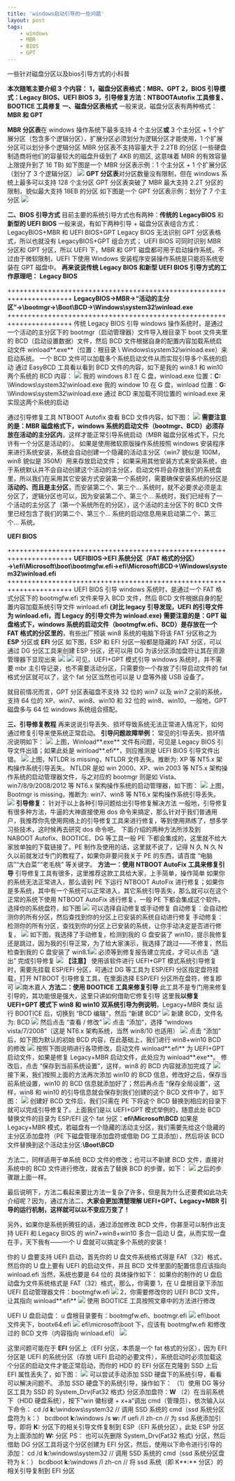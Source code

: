 ```yaml
---
title: 'windows启动引导的一些问题'
layout: post
tags:
    - windows
    - MBR
    - BIOS
    - GPT
---
```



一些针对磁盘分区以及bios引导方式的小科普

<!--more-->





**本次随笔主要介绍 3 个内容：**
**1，磁盘分区表格式：MBR、GPT**
**2，BIOS 引导模式：Legacy BIOS、UEFI BIOS**
**3，引导修复方法：NTBOOTAutofix 工具修复、BOOTICE 工具修复**
**一、磁盘分区表格式**
一般来说，磁盘分区表有两种格式：**MBR 和 GPT**

**MBR 分区表**在 windows 操作系统下最多支持 4 个主分区**或** 3 个主分区 + 1 个扩展分区（包含多个逻辑分区），扩展分区必须划分为逻辑分区才能使用，1 个扩展分区可以划分多个逻辑分区
MBR 分区表不支持容量大于 2.2TB 的分区 (一些硬盘制造商将他们的容量较大的磁盘升级到了 4KB 的扇区, 这意味着 MBR 的有效容量上限提升到了 16 TB)
如下图是一个 MBR 分区表示例：1 个主分区 + 1 个扩展分区（划分了 3 个逻辑分区）
![](http://imgsrc.baidu.com/forum/w%3D580/sign=210b3e90cdfcc3ceb4c0c93ba244d6b7/62ab16d162d9f2d33137965dacec8a136327cc39.jpg)
**GPT 分区表**对分区数量没有限制，但在 windows 系统上最多可以支持 128 个主分区
GPT 分区表突破了 MBR 最大支持 2.2T 分区的限制，貌似最大支持 18EB 的分区
如下图是一个 GPT 分区表示例：划分了 7 个主分区
![](http://imgsrc.baidu.com/forum/w%3D580/sign=616e0d91662762d0803ea4b790ed0849/569dc9628535e5dd2f93176d73c6a7efcf1b62a0.jpg)



**二、BIOS 引导方式**
目前主要的系统引导方式也有两种：**传统的 LegacyBIOS** 和**新型的 UEFI BIOS**
一般来说，有如下两种引导 + 磁盘分区表组合方式：LegacyBIOS+MBR 和 UEFI BIOS+GPT
Legacy BIOS 无法识别 GPT 分区表格式，所以也就没有 LegacyBIOS+GPT 组合方式；
UEFI BIOS 可同时识别 MBR 分区和 GPT 分区，所以 UEFI 下，MBR 和 GPT 磁盘都可用于启动操作系统。不过由于微软限制，UEFI 下使用 Windows 安装程序安装操作系统是只能将系统安装在 GPT 磁盘中。
**再来说说传统 Legacy BIOS 和新型 UEFI BIOS 引导方式的工作原理吧：**
**Legacy BIOS**

++++++++++++++++++++++++++++++++++++++++++++++++++++++++++++++++++++++
**LegacyBIOS→MBR→“活动的主分区”→\bootmgr→\Boot\BCD→\Windows\system32\winload.exe**
++++++++++++++++++++++++++++++++++++++++++++++++++++++++++++++++++++++
传统 Legacy BIOS 引导 windows 操作系统时，是通过一个活动的主分区下的 bootmgr（启动管理器）文件导入根目录下 boot 文件夹里的 BCD（启动设置数据）文件，然后 BCD 文件根据自身的配置内容加载系统启动文件 winload**.exe**（位置：根目录 \ Windows\system32\winload.exe）来启动系统。
一个 BCD 文件可以加载多个系统启动文件从而实现引导多个系统的启动
通过 EasyBCD 工具看以看到 BCD 文件的内容，如下是我的 win8.1 和 win10 两个系统的 BCD 内容：
![](http://imgsrc.baidu.com/forum/w%3D580/sign=fbfd3db736fa828bd1239debcd1e41cd/aa44ac51f819861871b956364fed2e738ad4e661.jpg)
我的 windows 8.1 在 C 盘，winload.exe 位置：**C:** \Windows\system32\winload.exe
我的 window 10 在 G 盘，winload 位置：**G:** \Windows\system32\winload.exe
通过 BCD 来加载不同位置的 winload.exe 来实现这两个系统的启动

通过引导修复工具 NTBOOT Autofix 查看 BCD 文件内容，如下图：
![](http://imgsrc.baidu.com/forum/w%3D580/sign=ee01598530fae6cd0cb4ab693fb20f9e/10a88c529822720e75d95a487ecb0a46f31fabc8.jpg)
**需要注意的是：MBR 磁盘格式下，windows 系统的启动文件（bootmgr、BCD）必须存放在活动的主分区内**，这样才能正常引导系统启动（MBR 磁盘分区格式下，只允许有一个分区是活动的）。
如果是使用微软原版操作系统按照 windows 安装程序来进行系统安装，系统会自动创建一个隐藏的活动主分区（win7 貌似是 100M，win8 貌似是 350M）用来存放启动文件；
如果采用其他安装方式来安装系统，由于系统默认并不会自动创建这个活动的主分区，启动文件将会存放我们的系统盘里，所以我们在采用其它安装方式安装第一个系统时，需要确保安装系统的分区是**活动的、而且是主分区**，而安装第二个、第三个… 系统时，就不必要求必须是主分区了，逻辑分区也可以，因为安装第二个、第三个… 系统时，我们已经有了一个活动的主分区了（第一个系统所在的分区），这个活动的主分区下的 BCD 文件里已经包含了我们的第二个、第三个… 系统的启动信息用来启动第二个、第三个… 系统。



**UEFI BIOS**

++++++++++++++++++++++++++++++++++++++++++++++++++++++++++++++++++++++
**UEFIBIOS→EFI 系统分区（FAT 格式的分区）→\efi\Microsoft\boot\bootmgfw.efi→efi\Microsoft\BCD→\Windows\system32\winload.efi**
++++++++++++++++++++++++++++++++++++++++++++++++++++++++++++++++++++++
UEFI BIOS 引导 windows 系统时，是通过一个 FAT 格式分区下的 bootmgfw.efi 文件来导入 BCD 文件，然后 BCD 文件根据自身的配置内容加载系统引导文件 winload.efi
**(对比 legacy 引导发现，UEFI 的引导文件为 winload.efi，而 Legacy 的引导文件为 winload.exe)**
**需要注意的是：GPT 磁盘格式下，windows 系统的启动文件（bootmgfw.efi、BCD）是存放在一个 FAT 格式的分区里的**，有些出厂预装 win8 系统的电脑下将该 FAT 分区称之为 **ESP** 分区或 **EFI** 分区
如下图，ESP 和 EFI 分区一般都是隐藏的 FAT 分区，可以通过 DG 分区工具来创建 ESP 分区，还可以用 DG 为该分区添加盘符让其在资源管理器下显现出来
![](http://imgsrc.baidu.com/forum/w%3D580/sign=8d981200d458ccbf1bbcb53229d9bcd4/93dda5014a90f6034dcb27f53c12b31bb151edec.jpg)
![](http://imgsrc.baidu.com/forum/w%3D580/sign=08b694ce540fd9f9a0175561152cd42b/85ddcd58ccbf6c816344975ab93eb13532fa40f4.jpg)
可见，UEFI+GPT 模式引导 windows 系统时，并不需要 mbr 主引导记录，也不需要活动分区，只需要你一个存放了引导启动文件的 fat 格式分区就可以了，这个 fat 分区当然也可以是 U 盘等外接 USB 设备了。

就目前情况而言，GPT 分区表磁盘不支持 32 位的 win7 以及 win7 之前的系统，支持 64 位的 XP、win7、win8、win10 和 32 位的 win8、win10。一般地，GPT 磁盘多与 64 位 windows 系统组合搭配。





**三、引导修复教程**
再来说说引导丢失、损坏导致系统无法正常进入情况下，如何通过修复引导来使系统正常启动。
**引导问题故障举例：**
常见的引导丢失、损坏情况说明如下：
![](http://imgsrc.baidu.com/forum/w%3D580/sign=8f9e87b2ec24b899de3c79305e071d59/5269b0af2edda3ccdb7f159204e93901203f924c.jpg)
上图，Winload**.exe** 文件有问题，可见是 Legacy BIOS 引导文件出错；如果此处是 winload**.efi**，则应推测是 UEFI BIOS 引导文件出错。
![](http://imgsrc.baidu.com/forum/w%3D580/sign=b79671a6bd99a9013b355b3e2d940a58/b5f032dda3cc7cd925b6996b3c01213fb90e914c.jpg)
上图，NTLDR is missing，NTLDR 文件丢失。推断为: XP 等 NT5.x 架构操作系统引导丢失。
NTLDR 是如 win 2000、XP、win 2003 等 NT5.x 架构操作系统的启动管理器文件，与之对应的 bootmgr 则是如 Vista、win7/8/9/2008/2012 等 NT6.x 架构操作系统的启动管理器，如下图：
![](http://imgsrc.baidu.com/forum/w%3D580/sign=4082201bac014c08193b28ad3a7a025b/3782bfcc7cd98d10a84fa183243fb80e7aec904c.jpg)
上图，Bootmgr is missing，推断为: win7、win8 等 NT6.x 架构操作系统引导丢失。
![](http://imgsrc.baidu.com/forum/w%3D580/sign=123f318349086e066aa83f4332097b5a/ba9360d98d1001e993a7b9bdbd0e7bec55e7974c.jpg)
**引导修复：**
针对于以上各种引导问题给出引导修复解决方法
一般地，引导修复有很多种方法，牛逼的大神直接使用 dos 命令来搞定，那么针对于我们普通用户，我推荐你先使用网络上的引导修复工具来进行修复，等到使用熟练了，想多学习些技术，这时候再去研究 dos 命令吧。
下面介绍的两种方法所涉及到 NABOOT Autofix、BOOTICE、DG 等工具一般 PE 下都会集成的，这里就不给大家放单独的下载链接了。PE 制作及使用的话，这里就不说了，记得 N 久 N 久 N 久以前就发过专门的教程了，如果你非要问我关于 PE 的东西，请百度 “电脑店”“大白菜”“老毛桃” 等关键字。
**方法一：使用 NTBOOT AutoFix 工具来修复引导**
引导修复工具有很多，这里推荐这款工具给大家，上手简单，操作简单
如果你的系统无法正常进入，那么请到 PE 下运行 NTBOOT AutoFix 进行修复；如果你是多系统，其中有一个系统可以正常进入，其它系统引导丢失，那么就可以在这个正常的系统下使用 NTBOOT AutoFix 进行修复，一般 PE 下都会集成这个软件。
选择你的系统盘符，如下图
![](http://imgsrc.baidu.com/forum/w%3D580/sign=02a7d48a6b061d957d4637304bf50a5d/6586911001e939018a99208c7eec54e737d1964c.jpg)
可以选择自动修复或手动修复
自动修复：会自动检测你的所有分区，然后查找到你的分区上已安装的系统自动进行修复
手动修复：检测你的所有分区，查找到你的分区上已安装的系统，让你手动决定是否进行修复，
![](http://imgsrc.baidu.com/forum/w%3D580/sign=e0aef68418950a7b75354ecc3ad0625c/944f1de93901213f14a8e36e51e736d12e2e954c.jpg)
如下图，我选择了手动修复，检测到我的 G 盘安装了 win10，提示我修复还是跳过，因为我的引导正常，为了给大家演示，我选择了跳过——不修复，然后检查到我的 C 盘安装了 win8.1![](http://imgsrc.baidu.com/forum/w%3D580/sign=c3a085170f7b02080cc93fe952d8f25f/18b62501213fb80ed64acc6533d12f2eb838944c.jpg)
必须等到修复报告建立完成，才可以点击 “退出” 完成引导修复
![](http://imgsrc.baidu.com/forum/w%3D580/sign=b33392f907087bf47dec57e1c2d2575e/205e3d3fb80e7becfa41ae532a2eb9389a506b4c.jpg)
**【注意】**
使用该软件进行 UEFI+GPT 模式系统引导修复时，需要先挂载 ESP/EFI 分区，可通过 DG 等工具为 ESP/EFI 分区指定盘符挂载，打开 NTBOOT 引导修复工具，在里面选择 ESP/EFI 分区所在盘符，修复即可</cc></sr-rd-mult-content></sr-rd-mult> <sr-rd-mult data-reactid=".0.3.5"><sr-rd-mult-avatar data-reactid=".0.3.5.0">![](http://tb.himg.baidu.com/sys/portrait/item/88eae58d97e69ca8e59889e4baba2707)南木嘉人</sr-rd-mult-avatar><sr-rd-mult-content dangerouslysetinnerhtml="[object Object]" data-reactid=".0.3.5.1"><a class="save_face_card"></a> <cc>**方法二：使用 BOOTICE 工具来修复引导**
此工具不是专门用来修复引导的，其功能很是强大，这里只讲如何借助它修复引导
这里我**以修复 UEFI+GPT 模式下 win8 和 win10 双系统引导为例说明**，Legacy+MBR 类似
运行 BOOTICE 后，切换到 “BCD 编辑”，然后 “新建 BCD”
![](http://imgsrc.baidu.com/forum/w%3D580/sign=a8469bf907087bf47dec57e1c2d2575e/205e3d3fb80e7bece134a7532a2eb9389a506b71.jpg)
新建 BCD，文件名为: BCD
![](http://imgsrc.baidu.com/forum/w%3D580/sign=ab8a408bb6de9c82a665f9875c8080d2/d6a302178a82b90173426781768da9773812ef70.jpg)
然后点击 “查看 / 修改”
![](http://imgsrc.baidu.com/forum/w%3D580/sign=09c7a32fceef76093c0b99971edca301/8b1aca88d43f8794a1f1ef9cd71b0ef41ad53ad0.jpg)
点击 “添加”，选择 “windows vista/7/2008”（这是 NT6.x 架构系统，当然 win8/10 也适用）
![](http://imgsrc.baidu.com/forum/w%3D580/sign=23b541940c24ab18e016e13f05fbe69a/747d534a20a44623782401d09d22720e0df3d771.jpg)
点击 “添加” 后，如下图为默认的初始 BCD 内容，在此基础上，我们进行 win8+win10 BCD 的修改
![](http://imgsrc.baidu.com/forum/w%3D580/sign=5020e17287025aafd3327ec3cbecab8d/156c9b44ebf81a4cd03c4b7bd22a6059242da6d1.jpg)
按照下图说明进行各项修改，启动文件 winload**.efi** 为 UEFI+GPT 启动文件，如果是修复 Legacy+MBR 启动文件，此处应为 winload**.exe**。
修改后，点击 “保存到当前系统设置”，这样，win8 的 BCD 内容就添加完成了
![](http://imgsrc.baidu.com/forum/w%3D580/sign=7b17399a922bd40742c7d3f54b889e9c/39fb5a2309f79052ea11e08c09f3d7ca7acbd5d1.jpg)
接下来，我们按照上面的方法再次添加 win10 的 BCD 信息，修改好之后，保存当前系统设置，win10 的 BCD 信息就添加好了；然后再点击 “保存全局设置”，这样，win8 和 win10 的引导信息就会保存到我们创建的这个 BCD 文件中了，如下图：
![](http://imgsrc.baidu.com/forum/w%3D580/sign=3420f1a567d0f703e6b295d438fb5148/cc3d9935e5dde7112edce444a2efce1b9c1661d1.jpg)
创建好 BCD 文件后，我们只需在 PE 下将这个 BCD 替换到相应的目录下就可以完成引导修复了。上面我们是以 UEFI+GPT 模式举例的，随意此处 BCD 替换文件的目录为 ESP/EFI 这个 fat 分区：**efi\Microsoft\BCD**
如果是 Legacy+MBR 模式，若磁盘有一个隐藏的活动主分区，我们需要先给这个隐藏的主分区添加盘符（PE 下磁盘管理添加盘符或借助 DG 工具添加），然后将该 BCD 文件替换到这个活动主分区:**\Boot\BCD**

方法二，同样适用于单系统 BCD 文件的修改；也可以不新建 BCD 文件，直接对系统中的 BCD 文件进行修改，就省去了替换 BCD 的步骤，如下：
![](http://imgsrc.baidu.com/forum/w%3D580/sign=b1035b6810ce36d3a20483380af23a24/b18ce11f4134970adaf8b79d90cad1c8a6865d5c.jpg)
之后的步骤跟上面一样。

最后说明下，方法二看起来要比方法一复杂了许多，但是我为什么还要费如此功夫介绍呢？因为，通过方法二，**大家会更加清楚理解 UEFI+GPT、Legacy+MBR 引导的运行机制，这样就可以以不变应万变了！**

另外，如果你是系统折腾狂的话，通过添加修改 BCD 文件，你甚至可以制作出支持 UEFI 和 Legacy BIOS 的 win7+win8+win10 多合一启动 U 盘，从而实现一盘在手，天下我有——一个 U 盘就可以搞定多个系统的安装！

你的 U 盘要支持 UEFI 启动，首先你的 U 盘文件系统格式得是 FAT（32）格式，然后你的 U 盘上要有 UEFI 的启动文件，并且 BCD 文件里面的配置信息应该指向 winload.efi
当然，系统也要是 64 位的
具体操作如下：
如果你的制作的 U 盘启动盘为文件系统格式是 FAT（32）格式，那么，你需要
1，在 U 盘根目录下添加 UEFI 启动管理器文件：bootmgfw.efi
![](http://imgsrc.baidu.com/forum/w%3D580/sign=73480cc6a8345982c58ae59a3cf5310b/5e4fa512c8fcc3ce276851819745d688d53f20b3.jpg)
2，你需要修改你的 UEFI BCD 文件，让其指向 winload**.efi**
![](http://imgsrc.baidu.com/forum/w%3D580/sign=da38666d73094b36db921be593cd7c00/cfd7c83f8794a4c2968b7f990bf41bd5ac6e39b3.jpg)
使用 BOOTICE 工具按照文章中的方法进行修改



UEFI U 盘启动盘：
u 盘根目录要有：bootmgfw.efi、bootmgr.efi
![](http://imgsrc.baidu.com/forum/w%3D580/sign=8381392eceef76093c0b99971edca301/8b1aca88d43f87942bb7759dd71b0ef41ad53a93.jpg)
efi\boot 文件夹下，bootx64.efi
![](http://imgsrc.baidu.com/forum/w%3D580/sign=b797a80882d6277fe912323018391f63/abe8cca20cf431adfb797f8a4e36acaf2fdd98bc.jpg)
efi\microsoft\boot 下，应该有 bootmgfw.efi 和修改过的 BCD 文件（内容指向 winload.efi）
![](http://imgsrc.baidu.com/forum/w%3D580/sign=ecb7dde18035e5dd902ca5d746c7a7f5/cd5829fae6cd7b893d2407300a2442a7d8330e93.jpg)

这里问题可能在于 **EFI** 分区上（EFI 分区，本质是一个 fat 格式的分区），因为 EFI 分区是 UEFI 的系统分区（存放 UEFI 启动的必要文件），系统启动时必须加载这个分区的启动文件才能正常启动，而你的 HDD 的 EFI 分区在克隆到 SSD 上后 EFI 属性丢失了，如下图：
![](http://imgsrc.baidu.com/forum/w%3D580/sign=a547d85d063b5bb5bed720f606d2d523/2aa59e8ba61ea8d3706cadf2920a304e241f585d.jpg)
可以尝试手动添加 SSD 硬盘下的系统引导，看看可以解决问题不。
添加 SSD 硬盘下的系统引导，操作如下：
（1）使用 DG 等分区工具为 SSD 的 System_Drv(Fat32 格式) 分区添加盘符：**W**
（2）在当前系统下（HDD 硬盘系统），按下”win 徽标键 + x+a“调出 cmd（管理员），依次输入以下命令：
cd /d **k:**\windows\system32
// 调用 SSD 系统的 cmd（ssd 系统分区盘符为 k：）
bcdboot **k:**\windows /s **w:** /f uefi /l zh-cn
// 为 ssd 系统添加引导，即将 **K:** 分区下的相关引导文件复制到 ESP（EFI 系统分区），此处 ESP 分区为上面添加的 **W:** 分区
PS：
也可以先删除 System_Drv(Fat32 格式) 分区，然后借助 DG 分区工具将这个分区创建为 EFI 分区，然后，使用以下命令进行引导的添加：
cd /d **k:**\windows\system32
// 调用 SSD 系统的 cmd（ssd 系统分区盘符为 k：）
bcdboot **k:**\windows /l zh-cn
// 将 ssd 系统（即 K**:** 分区）的相关引导复制到 EFI 分区</cc></sr-rd-mult-content></sr-rd-mult>